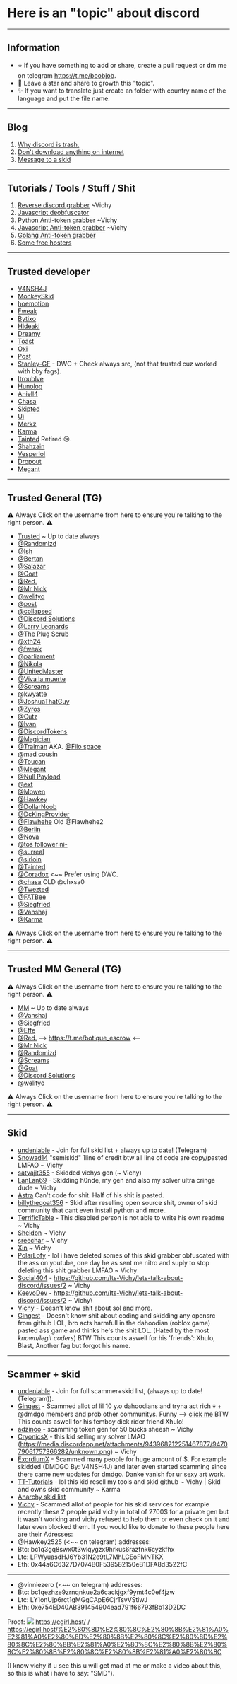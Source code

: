# Here is an "topic" about discord

-----

## Information

- ⭐ If you have something to add or share, create a pull request or dm me on telegram https://t.me/boobjob.
- 🎈 Leave a star and share to growth this "topic".
- ✨ If you want to translate just create an folder with country name of the language and put the file name.

-----

## Blog

1. [Why discord is trash.](https://github.com/passedout/lets-undeniable/blob/main/DiscordTrash.md)
2. [Don't download anything on internet](https://github.com/passedout/lets-undeniable/blob/main/DownloadShit.md)
3. [Message to a skid](https://github.com/passedout/lets-undeniable/blob/main/Skid.md)

-----

## Tutorials / Tools / Stuff / Shit

1. [Reverse discord grabber](https://github.com/Its-Vichy/Reverse-Discord-Stealer-Tutorial) ~Vichy
2. [Javascript deobfuscator](https://deobfuscate.relative.im/)
3. [Python Anti-token grabber](https://github.com/Its-Vichy/Sezam) ~Vichy
4. [Javascript Anti-token grabber](https://github.com/Its-Vichy/Spectre) ~Vichy
5. [Golang Anti-token grabber](https://github.com/traumatism/Discord-Malware-Detector)
6. [Some free hosters](https://github.com/I2rys/awesome-free-hosters)

-----

## Trusted developer

- [V4NSH4J](https://github.com/V4NSH4J)
- [MonkeySkid](https://github.com/balluh)
- [hoemotion](https://github.com/hoemotion)
- [Fweak](https://github.com/Fweak)
- [Bytixo](https://github.com/bytixo)
- [Hideaki](https://github.com/HideakiAtsuyo)
- [Dreamy](https://github.com/dreamywashere)
- [Toast](https://github.com/traumatism)
- [Oxi](https://github.com/oxitheman)
- [Post](https://github.com/post04)
- [Stanley-GF](https://github.com/Stanley-GF) - DWC + Check always src, (not that trusted cuz worked with bby fags).
- [Itroublve](https://github.com/Itroublve)
- [Hunolog](https://github.com/Hunolog)
- [Aniell4](https://github.com/Aniell4)
- [Chasa](https://github.com/itschasa)
- [Skipted](https://github.com/scripted-1337)
- [Ui](https://github.com/UiIsBack)
- [Merkz](https://github.com/ItsMerkz)
- [Karma](https://github.com/passedout)
- [Tainted](https://github.com/Tainted06) Retired 😢.
- [Shahzain](https://github.com/shahzain345)
- [Vesperlol](https://github.com/vesperlol)
- [Dropout](https://github.com/dropout1337)
- [Megant](https://github.com/Megant88)

-----

## Trusted General (TG)

⚠️ Always Click on the username from here to ensure you're talking to the right person. ⚠️

- [Trusted](https://t.me/dmdgo/27) ~ Up to date always
- [@Randomizd](http://t.me/Randomizd4)
- [@Ish](http://t.me/Ishontelegram)
- [@Bertan](http://t.me/bertantaskiran)
- [@Salazar](https://t.me/SalazariQ)
- [@Goat](https://t.me/GoatTokens)
- [@Red.](https://t.me/Bright)
- [@Mr Nick](https://t.me/Mrnick3205)
- [@welityo](https://t.me/massmentions)
- [@post](https://t.me/postuwu)
- [@collapsed](https://t.me/collapsed)
- [@Discord Solutions](https://t.me/discordsolutions)
- [@Larry Leonards](https://t.me/booba58)
- [@The Plug Scrub](https://t.me/ThePlugScrub)
- [@xth24](https://t.me/xth24)
- [@fweak](https://t.me/fw3ak)
- [@parliament](https://t.me/parliamentxo)
- [@Nikola](https://t.me/nikolak47)
- [@UnitedMaster](https://t.me/UnitedMaster)
- [@Viva la muerte](https://t.me/dotudot)
- [@Screams](https://t.me/screams1337)
- [@kwyatte](https://t.me/kwyatte)
- [@JoshuaThatGuy](https://t.me/JoshuaThatGuy2)
- [@Zyros](https://t.me/Zyros)
- [@Cutz](https://t.me/cutz000)
- [@Ivan](https://t.me/IvanShop228)
- [@DiscordTokens](https://t.me/DiscordTokensHQ)
- [@Magician](https://t.me/MagicianNulled)
- [@Traiman](https://t.me/Traiman) AKA. [@Filo space](https://t.me/filospace)
- [@mad cousin](https://t.me/madcousin)
- [@Toucan](https://t.me/Toucanzz)
- [@Megant](https://t.me/tokifynet)
- [@Null Payload](https://t.me/Null_Payload)
- [@ext](https://t.me/creaming)
- [@Mowen](https://t.me/MowenDC)
- [@Hawkey](https://t.me/Hawkey2525)
- [@DollarNoob](https://t.me/DollarNoob)
- [@DcKingProvider](https://t.me/discordtokenprovider)
- [@Flawhehe](https://t.me/Flawhehe) Old @Flawhehe2
- [@Berlin](https://t.me/berlin_AXA)
- [@Nova](https://t.me/novaisveryhot)
- [@tos follower ni-](https://t.me/tos_follower)
- [@surreal](https://t.me/surreal04)
- [@sirloin](https://t.me/sirloin)
- [@Tainted](https://t.me/TaintedDev)
- [@Coradox](https://t.me/Coradox) <~~ Prefer using DWC.
- [@chasa](https://t.me/chasalol) OLD @chxsa0
- [@Twezted](https://t.me/Twezted)
- [@FATBee](https://t.me/fatbeebhw)
- [@Siegfried](https://t.me/siegfried_tos)
- [@Vanshaj](https://t.me/campingarunner)
- [@Karma](https://t.me/boobjob)

⚠️ Always Click on the username from here to ensure you're talking to the right person. ⚠️

-----

## Trusted MM General (TG)

⚠️ Always Click on the username from here to ensure you're talking to the right person. ⚠️

- [MM](https://t.me/dmdgo/26) ~ Up to date always
- [@Vanshaj](https://t.me/campingarunner)
- [@Siegfried](https://t.me/siegfried_tos)
- [@Effe](https://t.me/effe_tg)
- [@Red.](https://t.me/Bright) --> https://t.me/botique_escrow <--
- [@Mr Nick](https://t.me/Mrnick3205)
- [@Randomizd](https://t.me/randomizd4)
- [@Screams](https://t.me/screams1337)
- [@Goat](https://t.me/GoatTokens)
- [@Discord Solutions](https://t.me/discordsolutions)
- [@welityo](https://t.me/massmentions)

⚠️ Always Click on the username from here to ensure you're talking to the right person. ⚠️

-----

## Skid

- [undeniable](https://t.me/undeniable) - Join for full skid list + always up to date! (Telegram)
- [Snowad14](https://github.com/Snowad14/Requests-Hcaptcha-Solver) "semiskid" 1line of credit btw all line of code are copy/pasted LMFAO ~ Vichy
- [satyajit355](https://github.com/satyajit355) - Skidded vichys gen (~ Vichy)
- [LanLan69](https://github.com/LanLan69) - Skidding h0nde, my gen and also my solver ultra cringe dude ~ Vichy
- [Astra](https://github.com/AstraaDev) Can't code for shit. Half of his shit is pasted.
- [billythegoat356](https://github.com/billythegoat356) - Skid after reselling open source shit, owner of skid community that cant even install python and more..
- [TerrificTable](https://github.com/TerrificTable) - This disabled person is not able to write his own readme ~ Vichy
- [Sheldon](https://github.com/Its-SheldonDev) ~ Vichy
- [sreechar](https://github.com/sreechar) ~ Vichy
- [Xin](https://github.com/Wizz1337) ~ Vichy
- [PolarLofy](https://github.com/PolarLofy) - lol i have deleted somes of this skid grabber obfuscated with the ass on youtube, one day he as sent me nitro and suply to stop deleting this shit grabber LMFAO ~ Vichy
- [Social404](https://github.com/notsocial404) - https://github.com/Its-Vichy/lets-talk-about-discord/issues/2 ~ Vichy
- [KeevoDev](https://github.com/KeevoDev) - https://github.com/Its-Vichy/lets-talk-about-discord/issues/2 ~ Vichy\
- [Vichy](https://github.com/Its-Vichy) - Doesn't know shit about sol and more.
- [Gingest](https://t.me/gingest) - Doesn't know shit about coding and skidding any opensrc from github LOL, bro acts harmfull in the dahoodian (roblox game) pasted ass game and thinks he's the shit LOL. (Hated by the most *known/legit coders*) BTW This counts aswell for his 'friends': Xhulo, Blast, Another fag but forgot his name.

----
## Scammer + skid

- [undeniable](https://t.me/undeniable) - Join for full scammer+skid list, (always up to date! (Telegram)).
- [Gingest](https://t.me/gingest) - Scammed allot of lil 10 y.o dahoodians and tryna act rich 💀 + @dmdgo members and prob other communitys. Funny --> [click me](https://cdn.discordapp.com/attachments/1017716626373750814/1025809987819274390/unknown.png) BTW This counts aswell for his femboy dick rider friend Xhulo!
- [adzinoo](https://github.com/adzinoo) - scamming token gen for 50 bucks sheesh ~ Vichy
- [CryonicsX](https://github.com/CryonicsX) - this kid selling my solver LMAO (https://media.discordapp.net/attachments/943968212251467877/947079061757366282/unknown.png) ~ Vichy
- [ExordiumX](https://github.com/ExordiumX) - Scammed many people for huge amount of $. For example skidded (DMDGO By: V4NSH4J) and later even started scamming since there came new updates for dmdgo. Danke vanish for ur sexy art work.
- [TT-Tutorials](https://github.com/TT-Tutorials) - lol this kid resell my tools and skid github ~ Vichy | Skid and owns skid community ~ Karma
- [Anarchy skid list](https://github.com/master7720/anarchy-skid-list)
- [Vichy](https://github.com/Its-Vichy) - Scammed allot of people for his skid services for example recently these 2 people paid vichy in total of 2700$ for a private gen but it wasn't working and vichy refused to help them or even check on it and later even blocked them. If you would like to donate to these people here are their Adresses:
- @Hawkey2525 (<~~ on telegram) addresses:
- Btc: bc1q3gq8swx0t3wlqygzx9hrkus6razfnk6cyzkfhx
- Ltc: LPWyuasdHJ6Yb31N2e9tL7MhLCEoFMNTKX
- Eth: 0x44a6C6327D7074B0F539582150eB1DFA8d3522fC
-----------------------------------------------------
- @vinniezero (<~~ on telegram) addresses:
- Btc: bc1qezhze9zrnqnkue2a6cackjgxf9ymt4c0ef4jzw
- Ltc: LY1onUjp6rct1gMGgCApE6CjrTsvVStiwJ
- Eth: 0xe754ED40AB391454904ead791f66793fBb13D2DC

Proof:
<img src="https://cdn.discordapp.com/attachments/1004046623753646080/1011180613522423878/unknown.png"></code></a>
https://egirl.host/‍‌​⁠⁠‍​‌‍‌​⁠‌​‌​‌​⁠‌ 
/ https://egirl.host/%E2%80%8D%E2%80%8C%E2%80%8B%E2%81%A0%E2%81%A0%E2%80%8D%E2%80%8B%E2%80%8C%E2%80%8D%E2%80%8C%E2%80%8B%E2%81%A0%E2%80%8C%E2%80%8B%E2%80%8C%E2%80%8B%E2%80%8C%E2%80%8B%E2%81%A0%E2%80%8C


(I know vichy if u see this u will get mad at me or make a video about this, so this is what i have to say: "SMD").
